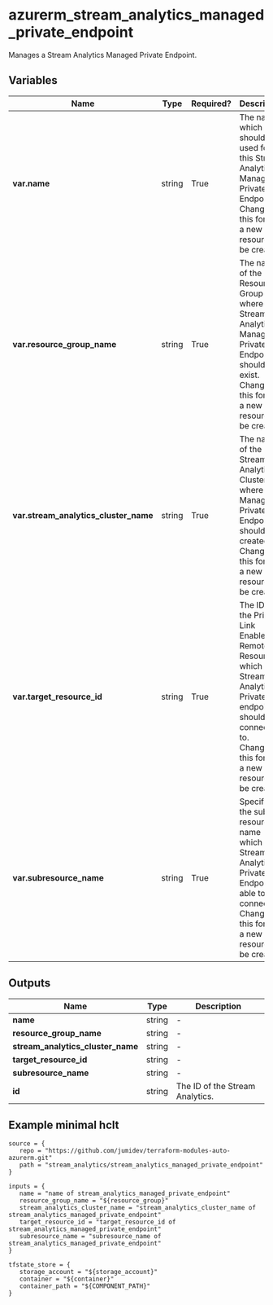 # azurerm_stream_analytics_managed_private_endpoint

Manages a Stream Analytics Managed Private Endpoint.

## Variables

| Name | Type | Required? |  Description |
| ---- | ---- | --------- |  ----------- |
| **var.name** | string | True | The name which should be used for this Stream Analytics Managed Private Endpoint. Changing this forces a new resource to be created. | 
| **var.resource_group_name** | string | True | The name of the Resource Group where the Stream Analytics Managed Private Endpoint should exist. Changing this forces a new resource to be created. | 
| **var.stream_analytics_cluster_name** | string | True | The name of the Stream Analytics Cluster where the Managed Private Endpoint should be created. Changing this forces a new resource to be created. | 
| **var.target_resource_id** | string | True | The ID of the Private Link Enabled Remote Resource which this Stream Analytics Private endpoint should be connected to. Changing this forces a new resource to be created. | 
| **var.subresource_name** | string | True | Specifies the sub resource name which the Stream Analytics Private Endpoint is able to connect to. Changing this forces a new resource to be created. | 



## Outputs

| Name | Type | Description |
| ---- | ---- | --------- | 
| **name** | string  | - | 
| **resource_group_name** | string  | - | 
| **stream_analytics_cluster_name** | string  | - | 
| **target_resource_id** | string  | - | 
| **subresource_name** | string  | - | 
| **id** | string  | The ID of the Stream Analytics. | 

## Example minimal hclt

```hcl
source = {
   repo = "https://github.com/jumidev/terraform-modules-auto-azurerm.git" 
   path = "stream_analytics/stream_analytics_managed_private_endpoint" 
}

inputs = {
   name = "name of stream_analytics_managed_private_endpoint" 
   resource_group_name = "${resource_group}" 
   stream_analytics_cluster_name = "stream_analytics_cluster_name of stream_analytics_managed_private_endpoint" 
   target_resource_id = "target_resource_id of stream_analytics_managed_private_endpoint" 
   subresource_name = "subresource_name of stream_analytics_managed_private_endpoint" 
}

tfstate_store = {
   storage_account = "${storage_account}" 
   container = "${container}" 
   container_path = "${COMPONENT_PATH}" 
}


```